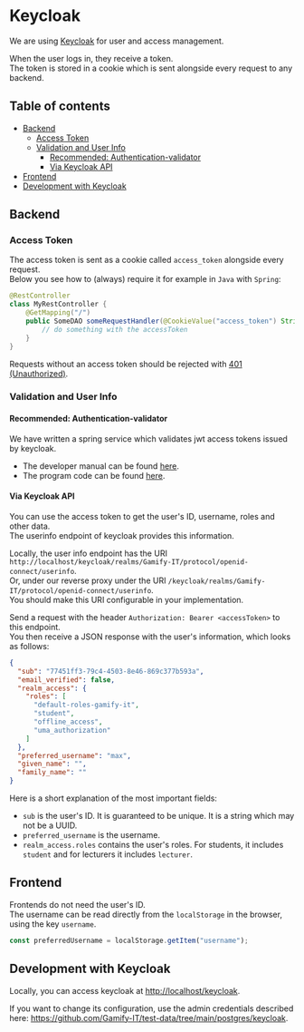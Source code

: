 # Keycloak

We are using [Keycloak](https://www.keycloak.org) for user and access management.

When the user logs in, they receive a token. \
The token is stored in a cookie which is sent alongside every request to any backend.

## Table of contents

<!-- TOC -->
* [Backend](#backend)
  * [Access Token](#access-token)
  * [Validation and User Info](#validation-and-user-info)
    * [Recommended: Authentication-validator](#recommended-authentication-validator)
    * [Via Keycloak API](#via-keycloak-api)
* [Frontend](#frontend)
* [Development with Keycloak](#development-with-keycloak)
<!-- TOC -->

## Backend

### Access Token

The access token is sent as a cookie called `access_token` alongside every request. \
Below you see how to (always) require it for example in `Java` with `Spring`:

```java
@RestController
class MyRestController {
    @GetMapping("/")
    public SomeDAO someRequestHandler(@CookieValue("access_token") String accessToken) {
        // do something with the accessToken
    }
}
```

Requests without an access token should be rejected with [401 (Unauthorized)](https://developer.mozilla.org/en-US/docs/Web/HTTP/Status/401).

### Validation and User Info

#### Recommended: Authentication-validator

We have written a spring service which validates jwt access tokens issued by keycloak.

- The developer manual can be found [here](./authentication-validator.md).
- The program code can be found [here](https://github.com/Gamify-IT/authentification-validator).

#### Via Keycloak API

You can use the access token to get the user's ID, username, roles and other data. \
The userinfo endpoint of keycloak provides this information.

Locally, the user info endpoint has the URI `http://localhost/keycloak/realms/Gamify-IT/protocol/openid-connect/userinfo`. \
Or, under our reverse proxy under the URI `/keycloak/realms/Gamify-IT/protocol/openid-connect/userinfo`. \
You should make this URI configurable in your implementation.

Send a request with the header `Authorization: Bearer <accessToken>` to this endpoint. \
You then receive a JSON response with the user's information, which looks as follows:

```json
{
  "sub": "77451ff3-79c4-4503-8e46-869c377b593a",
  "email_verified": false,
  "realm_access": {
    "roles": [
      "default-roles-gamify-it",
      "student",
      "offline_access",
      "uma_authorization"
    ]
  },
  "preferred_username": "max",
  "given_name": "",
  "family_name": ""
}
```

Here is a short explanation of the most important fields:

- `sub` is the user's ID. It is guaranteed to be unique. It is a string which may not be a UUID.
- `preferred_username` is the username.
- `realm_access.roles` contains the user's roles. For students, it includes `student` and for lecturers it includes `lecturer`.

## Frontend

Frontends do not need the user's ID. \
The username can be read directly from the `localStorage` in the browser, using the key `username`.

```typescript
const preferredUsername = localStorage.getItem("username");
```

## Development with Keycloak

Locally, you can access keycloak at <http://localhost/keycloak>.

If you want to change its configuration, use the admin credentials described here: <https://github.com/Gamify-IT/test-data/tree/main/postgres/keycloak>.
